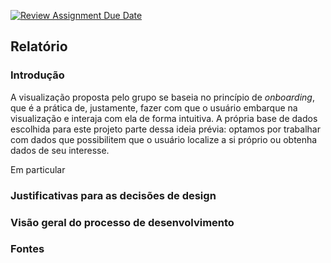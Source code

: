 [![Review Assignment Due Date](https://classroom.github.com/assets/deadline-readme-button-24ddc0f5d75046c5622901739e7c5dd533143b0c8e959d652212380cedb1ea36.svg)](https://classroom.github.com/a/CxFZefIP)

## Relatório 

### Introdução

A visualização proposta pelo grupo se baseia no princípio de *onboarding*, que é a prática de, justamente, fazer com que o usuário embarque na visualização e interaja com ela de forma intuitiva. A própria base de dados escolhida para este projeto parte dessa ideia prévia: optamos por trabalhar com dados que possibilitem que o usuário localize a si próprio ou obtenha dados de seu interesse. 

Em particular

### Justificativas para as decisões de design

### Visão geral do processo de desenvolvimento

### Fontes